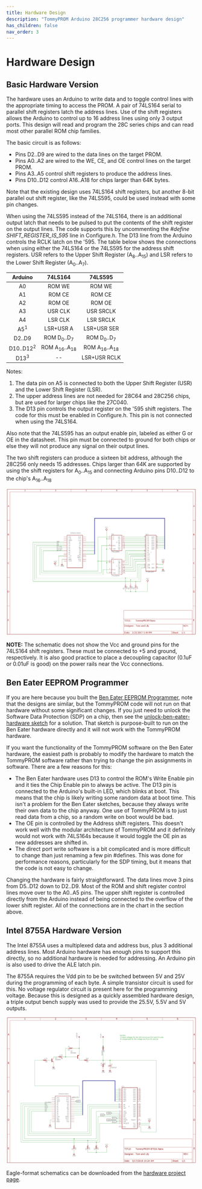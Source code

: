 ```yaml
---
title: Hardware Design
description: "TommyPROM Arduino 28C256 programmer hardware design"
has_children: false
nav_order: 3
---
```


# Hardware Design

## Basic Hardware Version

The hardware uses an Arduino to write data and to toggle control lines with the
appropriate timing to access the PROM.  A pair of 74LS164 serial to parallel shift
registers latch the address lines.  Use of the shift registers allows the Arduino to
control up to 16 address lines using only 3 output ports. This design will read and
program the 28C series chips and can read most other parallel ROM chip families.

The basic circuit is as follows:
* Pins D2..D9 are wired to the data lines on the target PROM.
* Pins A0..A2 are wired to the WE, CE, and OE control lines on the target PROM.
* Pins A3..A5 control shift registers to produce the address lines.
* Pins D10..D12 control A16..A18 for chips larger than 64K bytes.

Note that the existing design uses 74LS164 shift registers, but another 8-bit parallel out
shift register, like the 74LS595, could be used instead with some pin changes.  

When using the 74LS595 instead of the 74LS164, there is an additional output latch that
needs to be pulsed to put the contents of the shift register on the output lines.  The
code supports this by uncommenting the _#define SHIFT_REGISTER_IS_595_ line in
Configure.h.  The D13 line from the Arduino controls the RCLK latch on the '595. The table
below shows the connections when using either the 74LS164 or the 74LS595 for the address
shift registers.  USR refers to the Upper Shift Register (A<sub>8</sub>..A<sub>15</sub>)
and LSR refers to the Lower Shift Register (A<sub>0</sub>..A<sub>7</sub>).

|Arduino        |74LS164      |74LS595|
|:---:          |:---:        |:---: |
|A0             |ROM WE      |ROM WE|
|A1             |ROM CE      |ROM CE|
|A2             |ROM OE      |ROM OE|
|A3             |USR CLK     |USR SRCLK|
|A4             |LSR CLK     |LSR SRCLK|
|A5<sup>1</sup> |LSR+USR A   |LSR+USR SER|
|D2..D9         |ROM D<sub>0</sub>..D<sub>7</sub>  |ROM D<sub>0</sub>..D<sub>7</sub>  |
|D10..D12<sup>2</sup>       |ROM A<sub>16</sub>..A<sub>18</sub>|ROM A<sub>16</sub>..A<sub>18</sub>|
|D13<sup>3</sup>|--          |LSR+USR RCLK|

Notes:
1. The data pin on A5 is connected to both the Upper Shift Register (USR) and the Lower Shift Register (LSR).
2. The upper address lines are not needed for 28C64 and 28C256 chips, but are used for
larger chips like the 27C040.
3. The D13 pin controls the output register on the '595 shift registers.  The code for
this must be enabled in Configure.h.  This pin is not connected when using the 74LS164.

Also note that the 74LS595 has an output enable pin, labeled as either G or OE
in the datasheet.  This pin must be connected to ground for both chips or else
they will not produce any signal on their output lines.

The two shift registers can produce a sixteen bit address, although the 28C256 only needs
15 addresses. Chips larger than 64K are supported by using the shift registers for A<sub>0</sub>..A<sub>15</sub>
and connecting Arduino pins D10..D12 to the chip's A<sub>16</sub>..A<sub>18</sub>

![TommyPROM Nano Schematic](images/TommyPROM-nano-sch.png)

**NOTE:**
The schematic does not show the Vcc and ground pins for the 74LS164 shift registers.
These must be connected to +5 and ground, respectively.  It is also good practice to place a decoupling capacitor (0.1uF or 0.01uF is good) on the power rails near the Vcc connections.

## Ben Eater EEPROM Programmer

If you are here because you built the [Ben Eater EEPROM
Programmer](https://github.com/beneater/eeprom-programmer), note that the designs are
similar, but the TommyPROM code will not run on that hardware without some significant
changes.  If you just need to unlock the Software Data Protection (SDP) on a chip, then
see the
[unlock-ben-eater-hardware sketch](https://github.com/TomNisbet/TommyPROM/tree/master/unlock-ben-eater-hardware) for a solution.  That sketch is purpose-built to run on the Ben Eater
hardware directly and it will not work with the TommyPROM hardware.

If you want the functionality of the TommyPROM software on the Ben Eater hardware, the
easiest path is probably to modify the hardware to match the TommyPROM software rather
than trying to change the pin assignments in software.  There are a few reasons for this:

* The Ben Eater hardware uses D13 to control the ROM's Write Enable pin and it ties the
Chip Enable pin to always be active.  The D13 pin is connected to the Arduino's built-in
LED, which blinks at boot.  This means that the chip is likely writing some random data at
boot time.  This isn't a problem for the Ben Eater sketches, because they always write
their own data to the chip anyway.  One use of TommyPROM is to just read data from a chip,
so a random write on boot would be bad.
* The OE pin is controlled by the Address shift registers.  This doesn't work well with
the modular architecture of TommyPROM and it definitely would not work with 74LS164s
because it would toggle the OE pin as new addresses are shifted in.
* The direct port write software is a bit complicated and is more difficult to change than
just renaming a few pin #defines.  This was done for performance reasons, particularly
for the SDP timing, but it means that the code is not easy to change.

Changing the hardware is fairly straightforward.  The data lines move 3 pins from D5..D12
down to D2..D9.  Most of the ROM and shift register control lines move over to the A0..A5
pins.  The upper shift register is controlled directly from the Arduino instead of being
connected to the overflow of the lower shift register.  All of the connections are in the
chart in the section above.

## Intel 8755A Hardware Version

The Intel 8755A uses a multiplexed data and address bus, plus 3 additional address lines.
Most Arduino hardware has enough pins to support this directly, so no additional hardware
is needed for addressing. An Arduino pin is also used to drive the ALE latch pin.

The 8755A requires the Vdd pin to be be switched between 5V and 25V during the programming
of each byte. A simple transistor circuit is used for this. No voltage regulator circuit
is present here for the programming voltage. Because this is designed as a quickly
assembled hardware design, a triple output bench supply was used to provide the 25.5V,
5.5V and 5V outputs.

![TommyPROM Nano Schematic](images/TommyPROM-8755A-sch.png)

Eagle-format schematics can be downloaded from the
[hardware project page](https://github.com/TomNisbet/TommyPROM/tree/master/hardware).

